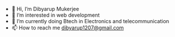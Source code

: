 - 👋 Hi, I’m Dibyarup Mukerjee
- 👀 I’m interested in web development
- 🌱 I’m currently doing Btech in Electronics and telecommunication
- 📫 How to reach me 
      dibyarup1207@gmail.com


